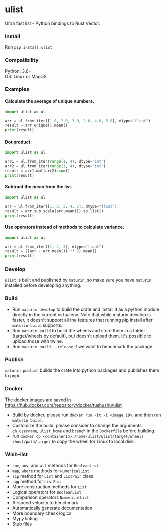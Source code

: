 # ulist
Ultra fast list - Python bindings to Rust Vector.   


### Install
Run `pip install ulist`


### Compatibility
Python: 3.6+  
OS: Linux or MacOS


### Examples

#### Calculate the average of unique numbers.
```Python
import ulist as ul

arr = ul.from_iter([1.0, 2.0, 3.0, 2.0, 4.0, 5.0], dtype="float")
result = arr.unique().mean()
print(result)
```


#### Dot product.
```Python
import ulist as ul

arr1 = ul.from_iter(range(1, 4), dtype="int")
arr2 = ul.from_iter(range(1, 4), dtype="int")
result = arr1.mul(arr2).sum()
print(result)
```


#### Subtract the mean from the list.
```Python
import ulist as ul

arr = ul.from_iter([1, 2, 3, 4, 5], dtype="float")
result = arr.sub_scala(arr.mean()).to_list()
print(result)
```


#### Use operators instead of methods to calculate variance.
```Python
import ulist as ul

arr = ul.from_iter([1, 2, 3], dtype="float")
result = ((arr - arr.mean()) ** 2).mean()
print(result)
```


### Develop
`ulist` is built and published by `maturin`, so make sure you have `maturin` installed before developing anything.


### Build
* Run `maturin develop` to build the crate and install it as a python module directly in the current virtualenv. Note that while maturin develop is faster, it doesn't support all the features that running pip install after `maturin build` supports.
* Run `maturin build` to build the wheels and store them in a folder (target/wheels by default), but doesn't upload them. It's possible to upload those with twine.
* Run `maturin build --release` If we want to benchmark the package.


### Publish
`maturin publish` builds the crate into python packages and publishes them to pypi.


### Docker
The docker images are saved in https://hub.docker.com/repository/docker/tushushu/ulist
* Build by docker, please run `docker run -it -i <image ID>`, and then run `maturin build`.
* Customize the build, please consider to change the arguments `gh_username`, 
`ulist_home` and `branch` in the `Dockerfile` before building.
* run `docker cp <containerId>:/home/ulist/ulist/target/wheels /host/path/target` to copy the wheel for Linux to local disk.


### Wish-list
* `sum`, `any`, and `all` methods for `BooleanList`
* `map`, `where` methods for `NumericalList`
* `zip` method for `List` and `ListPair` class
* `agg` method for `ListPair`
* More construction methods for `List`
* Logical operators for `BooleanList`
* Comparison operators `NumericalList`
* Airspeed velocity to benchmark
* Automatically generate documentation
* More boundary check logics
* Mypy linting
* Stub files
